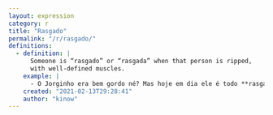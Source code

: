 ```yaml
---
layout: expression
category: r
title: "Rasgado"
permalink: "/r/rasgado/"
definitions:
  - definition: |
      Someone is “rasgado” or “rasgada” when that person is ripped,
      with well-defined muscles.
    example: |
      - O Jorginho era bem gordo né? Mas hoje em dia ele é todo **rasgado**.
    created: "2021-02-13T29:28:41"
    author: "kinow"
---
```

